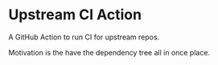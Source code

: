 # Upstream CI Action

A GitHub Action to run CI for upstream repos.

Motivation is the have the dependency tree all in once place.
